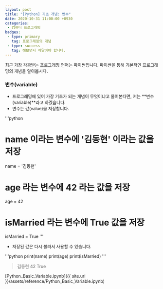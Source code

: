 ```yaml
---
layout: post
title: "[Python] 기초 개념: 변수"
date: 2020-10-31 11:00:00 +0930
categories: 
 - 컴퓨터 프로그래밍
badges:
 - type: primary
   tag: 프로그래밍의 개념
 - type: success
   tag: 해보면서 깨달아야 합니다.
---
```


최근 가장 각광받는 프로그래밍 언어는 파이썬입니다. 파이썬을 통해 기본적인 프로그래밍의 개념을 알아봅시다.

<!--more-->

### 변수(variable)

- 프로그래밍에 있어 가장 기초가 되는 개념이 무엇이냐고 물어본다면, 저는 **변수(variable)**라고 하겠습니다.
- 변수는 값(value)을 저장합니다.

'''python
# name 이라는 변수에 '김동현' 이라는 값을 저장
name = '김동현'
# age 라는 변수에 42 라는 값을 저장
age = 42
# isMarried 라는 변수에 True 값을 저장
isMarried = True
'''

- 저장된 값은 다시 불러서 사용할 수 있습니다.

'''python
print(name)
print(age)
print(isMarried)
'''

> 김동현
> 42
> True





[Python_Basic_Variable.ipynb]({{ site.url }}/assets/reference/Python_Basic_Variable.ipynb)

